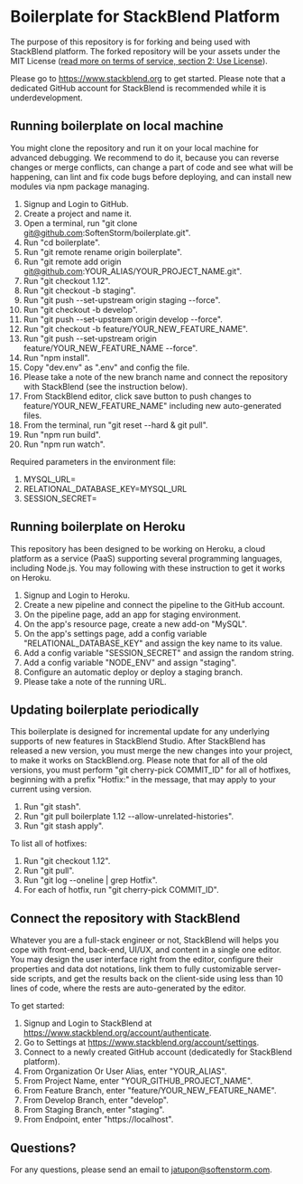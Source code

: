 # Boilerplate for StackBlend Platform

The purpose of this repository is for forking and being used with StackBlend platform. The forked repository will be your assets under the MIT License ([read more on terms of service, section 2: Use License](https://www.softenstorm.com/stackblend-policy-and-terms)).

Please go to https://www.stackblend.org to get started. Please note that a dedicated GitHub account for StackBlend is recommended while it is underdevelopment.

## Running boilerplate on local machine

You might clone the repository and run it on your local machine for advanced debugging. We recommend to do it, because you can reverse changes or merge conflicts, can change a part of code and see what will be happening, can lint and fix code bugs before deploying, and can install new modules via npm package managing.

1. Signup and Login to GitHub.
2. Create a project and name it.
3. Open a terminal, run "git clone git@github.com:SoftenStorm/boilerplate.git".
4. Run "cd boilerplate".
5. Run "git remote rename origin boilerplate".
6. Run "git remote add origin git@github.com:YOUR_ALIAS/YOUR_PROJECT_NAME.git".
7. Run "git checkout 1.12".
8. Run "git checkout -b staging".
9. Run "git push --set-upstream origin staging --force".
10. Run "git checkout -b develop".
11. Run "git push --set-upstream origin develop --force".
12. Run "git checkout -b feature/YOUR_NEW_FEATURE_NAME".
13. Run "git push --set-upstream origin feature/YOUR_NEW_FEATURE_NAME --force".
14. Run "npm install".
15. Copy "dev.env" as ".env" and config the file.
16. Please take a note of the new branch name and connect the repository with StackBlend (see the instruction below).
17. From StackBlend editor, click save button to push changes to feature/YOUR_NEW_FEATURE_NAME" including new auto-generated files.
18. From the terminal, run "git reset --hard & git pull".
19. Run "npm run build".
20. Run "npm run watch".

Required parameters in the environment file:

1. MYSQL_URL=
2. RELATIONAL_DATABASE_KEY=MYSQL_URL
3. SESSION_SECRET=

## Running boilerplate on Heroku

This repository has been designed to be working on Heroku, a cloud platform as a service (PaaS) supporting several programming languages, including Node.js. You may following with these instruction to get it works on Heroku.

1. Signup and Login to Heroku.
2. Create a new pipeline and connect the pipeline to the GitHub account.
3. On the pipeline page, add an app for staging environment.
4. On the app's resource page, create a new add-on "MySQL".
5. On the app's settings page, add a config variable "RELATIONAL_DATABASE_KEY" and assign the key name to its value.
5. Add a config variable "SESSION_SECRET" and assign the random string.
5. Add a config variable "NODE_ENV" and assign "staging".
6. Configure an automatic deploy or deploy a staging branch.
7. Please take a note of the running URL.

## Updating boilerplate periodically

This boilerplate is designed for incremental update for any underlying supports of new features in StackBlend Studio. After StackBlend has released a new version, you must merge the new changes into your project, to make it works on StackBlend.org. Please note that for all of the old versions, you must perform "git cherry-pick COMMIT_ID" for all of hotfixes, beginning with a prefix "Hotfix:" in the message, that may apply to your current using version.

1. Run "git stash".
2. Run "git pull boilerplate 1.12 --allow-unrelated-histories".
3. Run "git stash apply".

To list all of hotfixes:

1. Run "git checkout 1.12".
2. Run "git pull".
3. Run "git log --oneline | grep Hotfix".
4. For each of hotfix, run "git cherry-pick COMMIT_ID".

## Connect the repository with StackBlend

Whatever you are a full-stack engineer or not, StackBlend will helps you cope with front-end, back-end, UI/UX, and content in a single one editor. You may design the user interface right from the editor, configure their properties and data dot notations, link them to fully customizable server-side scripts, and get the results back on the client-side using less than 10 lines of code, where the rests are auto-generated by the editor.

To get started:

1. Signup and Login to StackBlend at https://www.stackblend.org/account/authenticate.
2. Go to Settings at https://www.stackblend.org/account/settings.
3. Connect to a newly created GitHub account (dedicatedly for StackBlend platform).
4. From Organization Or User Alias, enter "YOUR_ALIAS".
5. From Project Name, enter "YOUR_GITHUB_PROJECT_NAME".
6. From Feature Branch, enter "feature/YOUR_NEW_FEATURE_NAME".
7. From Develop Branch, enter "develop".
8. From Staging Branch, enter "staging".
9. From Endpoint, enter "https://localhost".

## Questions?

For any questions, please send an email to [jatupon@softenstorm.com](mailto:jatupon@softenstorm.com).
